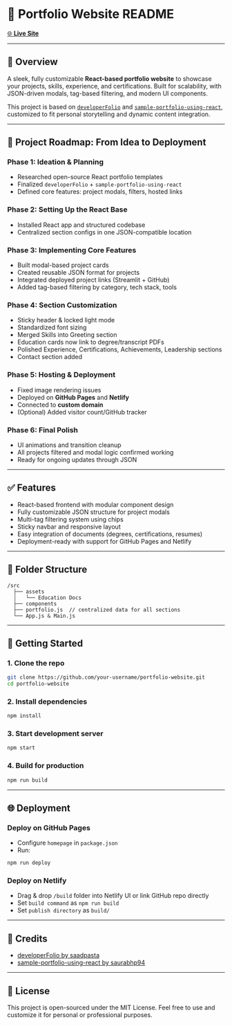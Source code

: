 # 🚀 Portfolio Website README

[🌐 **Live Site**](https://your-custom-domain.com) <!-- Replace with actual link -->

---

## 📘 Overview
A sleek, fully customizable **React-based portfolio website** to showcase your projects, skills, experience, and certifications. Built for scalability, with JSON-driven modals, tag-based filtering, and modern UI components.

This project is based on [`developerFolio`](https://github.com/saadpasta/developerFolio) and [`sample-portfolio-using-react`](https://github.com/saurabhp94/sample-portfolio-using-react), customized to fit personal storytelling and dynamic content integration.

---

## 📍 Project Roadmap: From Idea to Deployment

### Phase 1: Ideation & Planning
- Researched open-source React portfolio templates
- Finalized `developerFolio` + `sample-portfolio-using-react`
- Defined core features: project modals, filters, hosted links

### Phase 2: Setting Up the React Base
- Installed React app and structured codebase
- Centralized section configs in one JSON-compatible location

### Phase 3: Implementing Core Features
- Built modal-based project cards
- Created reusable JSON format for projects
- Integrated deployed project links (Streamlit + GitHub)
- Added tag-based filtering by category, tech stack, tools

### Phase 4: Section Customization
- Sticky header & locked light mode
- Standardized font sizing
- Merged Skills into Greeting section
- Education cards now link to degree/transcript PDFs
- Polished Experience, Certifications, Achievements, Leadership sections
- Contact section added

### Phase 5: Hosting & Deployment
- Fixed image rendering issues
- Deployed on **GitHub Pages** and **Netlify**
- Connected to **custom domain**
- (Optional) Added visitor count/GitHub tracker

### Phase 6: Final Polish
- UI animations and transition cleanup
- All projects filtered and modal logic confirmed working
- Ready for ongoing updates through JSON

---

## ✅ Features
- React-based frontend with modular component design
- Fully customizable JSON structure for project modals
- Multi-tag filtering system using chips
- Sticky navbar and responsive layout
- Easy integration of documents (degrees, certifications, resumes)
- Deployment-ready with support for GitHub Pages and Netlify

---

## 🧩 Folder Structure
```
/src
  ├── assets
  │   └── Education Docs
  ├── components
  ├── portfolio.js  // centralized data for all sections
  └── App.js & Main.js
```

---

## 🚀 Getting Started
### 1. Clone the repo
```bash
git clone https://github.com/your-username/portfolio-website.git
cd portfolio-website
```

### 2. Install dependencies
```bash
npm install
```

### 3. Start development server
```bash
npm start
```

### 4. Build for production
```bash
npm run build
```

---

## 🌐 Deployment
### Deploy on GitHub Pages
- Configure `homepage` in `package.json`
- Run:
```bash
npm run deploy
```

### Deploy on Netlify
- Drag & drop `/build` folder into Netlify UI or link GitHub repo directly
- Set `build command` as `npm run build`
- Set `publish directory` as `build/`

---

## 🧠 Credits
- [developerFolio by saadpasta](https://github.com/saadpasta/developerFolio)
- [sample-portfolio-using-react by saurabhp94](https://github.com/saurabhp94/sample-portfolio-using-react)

---

## 📄 License
This project is open-sourced under the MIT License. Feel free to use and customize it for personal or professional purposes.